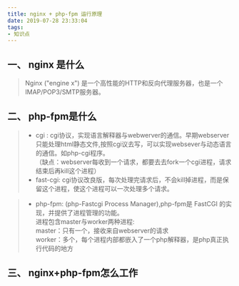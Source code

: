 ```yaml
---
title: nginx + php-fpm 运行原理
date: 2019-07-28 23:33:04
tags:
- 知识点
---
```


一、 nginx 是什么
---
> Nginx ("engine x") 是一个高性能的HTTP和反向代理服务器，也是一个IMAP/POP3/SMTP服务器。

二、 php-fpm是什么
---
> - cgi : cgi协议，实现语言解释器与webwerver的通信。早期webserver只能处理html静态文件,按照cgi议去写，可以实现websever与动态语言的通信。如php-cgi程序。  
（缺点：webserver每收到一个请求，都要去去fork一个cgi进程，请求结束后再kill这个进程）
> -  fast-cgi: cgi协议改良版，每次处理完请求后，不会kill掉进程，而是保留这个进程，使这个进程可以一次处理多个请求。


> - php-fpm: (php-Fastcgi Process Manager),php-fpm是 FastCGI 的实现，并提供了进程管理的功能。  
> 进程包含master与worker两种进程:    
> master：只有一个，接收来自webserver的请求   
> worker：多个，每个进程内部都嵌入了一个php解释器，是php真正执行代码的地方



三、 nginx+php-fpm怎么工作
---